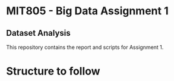 # MIT805 - Big Data Assignment 1

## Dataset Analysis
This repository contains the report and scripts for Assignment 1.
# Structure to follow
